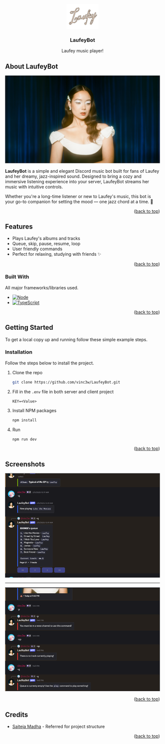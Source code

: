 <a id="readme-top"></a>



<!-- PROJECT LOGO -->
<br />
<div align="center">
  <a href="https://github.com/vinc3w/LaufeyBot.git">
    <img src="assets/logo.png" alt="Logo" height="80">
  </a>
  <h3 align="center">LaufeyBot</h3>
  <p align="center">Laufey music player!</p>
</div>



<!-- ABOUT THE PROJECT -->
## About LaufeyBot

![Laufey Banner][laufey-banner.png]

**LaufeyBot** is a simple and elegant Discord music bot built for fans of Laufey and her dreamy, jazz-inspired sound. Designed to bring a cozy and immersive listening experience into your server, LaufeyBot streams her music with intuitive controls.

Whether you're a long-time listener or new to Laufey's music, this bot is your go-to companion for setting the mood — one jazz chord at a time. 💚

<p align="right">(<a href="#readme-top">back to top</a>)</p>



<!-- FEATURES -->
## Features

- Plays Laufey's albums and tracks
- Queue, skip, pause, resume, loop
- User friendly commands
- Perfect for relaxing, studying with friends ✨

<p align="right">(<a href="#readme-top">back to top</a>)</p>



### Built With

All major frameworks/libraries used.

- [![Node][Node.js]][Node-url]
- [![TypeScript][TypeScript]][TypeScript-url]

<p align="right">(<a href="#readme-top">back to top</a>)</p>



<!-- GETTING STARTED -->
## Getting Started

To get a local copy up and running follow these simple example steps.

### Installation

Follow the steps below to install the project.

1. Clone the repo
   ```sh
   git clone https://github.com/vinc3w/LaufeyBot.git
   ```
2. Fill in the `.env` file in both server and client project
   ```env
   KEY=<Value>
   ```
3. Install NPM packages
   ```sh
   npm install
   ```
4. Run
   ```sh
   npm run dev
   ```

<p align="right">(<a href="#readme-top">back to top</a>)</p>



<!-- SCREENSHOTS EXAMPLES -->
## Screenshots

![Screenshot 1][screenshot-1.png]

<hr>

![Screenshot 2][screenshot-2.png]

<p align="right">(<a href="#readme-top">back to top</a>)</p>

<!-- CREDITS -->
## Credits
- [Saiteja Madha](https://github.com/saiteja-madha/discord-js-bot) - Referred for project structure

<p align="right">(<a href="#readme-top">back to top</a>)</p>



<!-- MARKDOWN LINKS & IMAGES -->
[logo.png]: assets/logo.png

[laufey-banner.png]: assets/laufey-banner.png
[screenshot-1.png]: assets/screenshots/1.png
[screenshot-2.png]: assets/screenshots/2.png

[Node.js]: https://img.shields.io/badge/Node.js-339933?style=flat&logo=node.js&logoColor=white
[Node-url]: https://nodejs.org/
[TypeScript]: https://img.shields.io/badge/TypeScript-3178C6?style=flat&logo=typescript&logoColor=white
[TypeScript-url]: https://www.typescriptlang.org/
